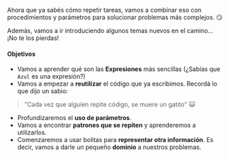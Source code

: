 Ahora que ya sabés cómo repetir tareas, vamos a combinar eso con procedimientos y parámetros para solucionar problemas más complejos. :smirk:

Además, vamos a ir introduciendo algunos temas nuevos en el camino... ¡No te los pierdas!

#### Objetivos
* Vamos a aprender qué son las **Expresiones** más sencillas (¿Sabías que `Azul` es una expresión?)
* Vamos a empezar a **reutilizar** el código que ya escribimos. Recordá lo que dijo un sabio:
> "Cada vez que alguien repite código, se muere un gatito" :scream_cat:
* Profundizaremos el **uso de parámetros**.
* Vamos a encontrar **patrones que se repiten** y aprenderemos a utilizarlos.
* Comenzaremos a usar bolitas para **representar otra información**. Es decir, vamos a darle un pequeño **dominio** a nuestros problemas.